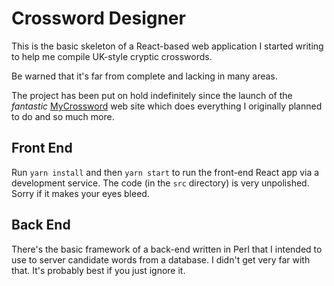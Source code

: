 # Crossword Designer

This is the basic skeleton of a React-based web application I started writing
to help me compile UK-style cryptic crosswords.

Be warned that it's far from complete and lacking in many areas.

The project has been put on hold indefinitely since the launch of the
*fantastic* [MyCrossword](https://www.mycrossword.co.uk/) web site which
does everything I originally planned to do and so much more.

## Front End

Run `yarn install` and then `yarn start` to run the front-end React app via a development service.  The code (in the `src` directory) is very unpolished.  Sorry if it makes your eyes bleed.

## Back End

There's the basic framework of a back-end written in Perl that I intended to use to server candidate words from a database.  I didn't get very far with that.  It's probably best if you just ignore it.
